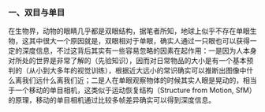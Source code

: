 ### 一、双目与单目
在生物界，动物的眼睛几乎都是双眼结构，据笔者所知，地球上似乎不存在单眼生物，这其中很大一个原因就是，双眼相对于单眼，确实人通过一只眼也可以获得一定的深度信息，不过这背后其实有一些容易忽略的因素在起作用：一是因为人本身对所处的世界是非常了解的（先验知识），因而对日常物品的大小是有一个基本预判的（从小到大多年的视觉训练），根据近大远小的常识确实可以推断出图像中什么离我们远什么离我们近；二是人在单眼观察物体的时候其实人眼是晃动的，相当于一个移动的单目相机，这类似于运动恢复结构（Structure from Motion, SfM）的原理，移动的单目相机通过比较多帧差异确实可以得到深度信息。